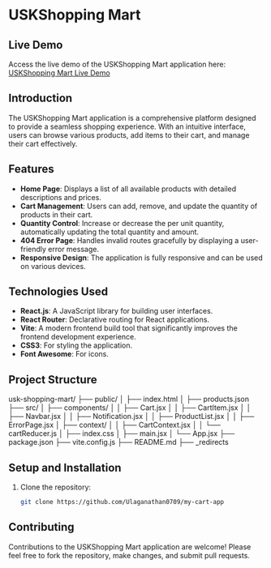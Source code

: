 # USKShopping Mart

## Live Demo
Access the live demo of the USKShopping Mart application here: [USKShopping Mart Live Demo](https://uskshoppingmart.netlify.app/)

## Introduction
The USKShopping Mart application is a comprehensive platform designed to provide a seamless shopping experience. With an intuitive interface, users can browse various products, add items to their cart, and manage their cart effectively.

## Features
- **Home Page**: Displays a list of all available products with detailed descriptions and prices.
- **Cart Management**: Users can add, remove, and update the quantity of products in their cart.
- **Quantity Control**: Increase or decrease the per unit quantity, automatically updating the total quantity and amount.
- **404 Error Page**: Handles invalid routes gracefully by displaying a user-friendly error message.
- **Responsive Design**: The application is fully responsive and can be used on various devices.

## Technologies Used
- **React.js**: A JavaScript library for building user interfaces.
- **React Router**: Declarative routing for React applications.
- **Vite**: A modern frontend build tool that significantly improves the frontend development experience.
- **CSS3**: For styling the application.
- **Font Awesome**: For icons.

## Project Structure

usk-shopping-mart/
├── public/
│   ├── index.html
│   ├── products.json
├── src/
│   ├── components/
│   │   ├── Cart.jsx
│   │   ├── CartItem.jsx
│   │   ├── Navbar.jsx
│   │   ├── Notification.jsx
│   │   ├── ProductList.jsx
│   │   ├── ErrorPage.jsx
│   ├── context/
│   │   ├── CartContext.jsx
│   │   └── cartReducer.js
│   ├── index.css
│   ├── main.jsx
│   └── App.jsx
├── package.json
├── vite.config.js
├── README.md
├── _redirects

## Setup and Installation
1. Clone the repository:
   ```bash
   git clone https://github.com/Ulaganathan0709/my-cart-app

## Contributing
Contributions to the USKShopping Mart application are welcome! Please feel free to fork the repository, make changes, and submit pull requests.